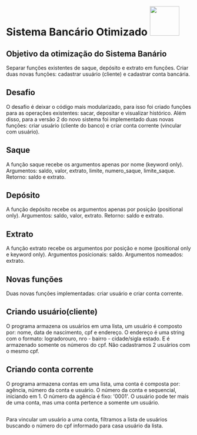 

# Sistema Bancário Otimizado <img src='https://raw.githubusercontent.com/gist/ManulMax/2d20af60d709805c55fd784ca7cba4b9/raw/bcfeac7604f674ace63623106eb8bb8471d844a6/github.gif' width='80' height='80' >


##  Objetivo da otimização do Sistema Banário
Separar funções existentes de saque, depósito e extrato em funções. Criar duas novas funções: cadastrar usuário (cliente) e cadastrar conta bancária.

## Desafio

O desafio é deixar o código mais modularizado, para isso foi criado funções para as operações existentes: sacar, depositar e visualizar histórico. Além disso, para a versão 2 do novo sistema foi implementado duas novas funções: criar usuário (cliente do banco) e criar conta corrente (vincular com usuário).

## Saque

A função saque recebe os argumentos apenas por nome (keyword only). 
Argumentos: saldo, valor, extrato, limite, numero_saque, limite_saque.
Retorno: saldo e extrato.


## Depósito

A função depósito recebe os argumentos apenas por posição (positional only). 
Argumentos: saldo, valor, extrato. Retorno: saldo e extrato.
    
## Extrato 

A função extrato recebe os argumentos por posição e nome (positional only e keyword only). Argumentos posicionais: saldo. Argumentos nomeados: extrato.
 
## Novas funções 

Duas novas funções implementadas: criar usuário e criar conta corrente. 

## Criando usuário(cliente) 

O programa armazena os usuários em uma lista, um usuário é composto por: nome, data de nascimento, cpf e endereço. O endereço é uma string com o formato: logradorouro, nro - bairro - cidade/sigla estado. E é armazenado somente os números do cpf. Não cadastramos 2 usuários com o mesmo cpf.

## Criando conta corrente

O programa armazena contas em uma lista, uma conta é composta por: agência, número da conta e usuário. O número da conta e sequencial, iniciando em 1. O número da agência é fixo: '0001'. O usuário pode ter mais de uma conta, mas uma conta pertence a somente um usuário.

##
##
Para vincular um usuário a uma conta, filtramos a lista de usuários buscando o número do cpf informado para casa usuário da lista. 

